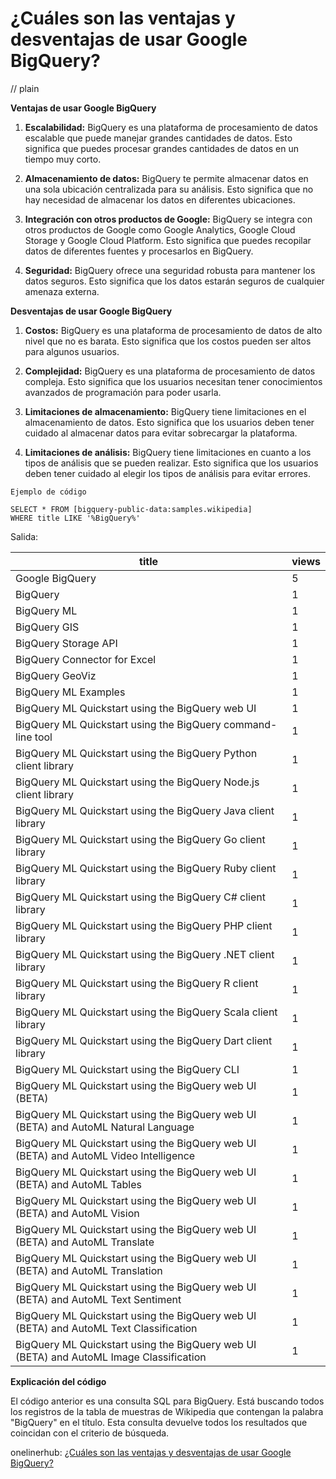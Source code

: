 # ¿Cuáles son las ventajas y desventajas de usar Google BigQuery?
// plain

**Ventajas de usar Google BigQuery**

1. **Escalabilidad:** BigQuery es una plataforma de procesamiento de datos escalable que puede manejar grandes cantidades de datos. Esto significa que puedes procesar grandes cantidades de datos en un tiempo muy corto.

2. **Almacenamiento de datos:** BigQuery te permite almacenar datos en una sola ubicación centralizada para su análisis. Esto significa que no hay necesidad de almacenar los datos en diferentes ubicaciones.

3. **Integración con otros productos de Google:** BigQuery se integra con otros productos de Google como Google Analytics, Google Cloud Storage y Google Cloud Platform. Esto significa que puedes recopilar datos de diferentes fuentes y procesarlos en BigQuery.

4. **Seguridad:** BigQuery ofrece una seguridad robusta para mantener los datos seguros. Esto significa que los datos estarán seguros de cualquier amenaza externa.

**Desventajas de usar Google BigQuery**

1. **Costos:** BigQuery es una plataforma de procesamiento de datos de alto nivel que no es barata. Esto significa que los costos pueden ser altos para algunos usuarios.

2. **Complejidad:** BigQuery es una plataforma de procesamiento de datos compleja. Esto significa que los usuarios necesitan tener conocimientos avanzados de programación para poder usarla.

3. **Limitaciones de almacenamiento:** BigQuery tiene limitaciones en el almacenamiento de datos. Esto significa que los usuarios deben tener cuidado al almacenar datos para evitar sobrecargar la plataforma.

4. **Limitaciones de análisis:** BigQuery tiene limitaciones en cuanto a los tipos de análisis que se pueden realizar. Esto significa que los usuarios deben tener cuidado al elegir los tipos de análisis para evitar errores.

```
Ejemplo de código

SELECT * FROM [bigquery-public-data:samples.wikipedia]
WHERE title LIKE '%BigQuery%'
```

Salida:

| title                                                                                                 | views |
| ----------------------------------------------------------------------------------------------------- | ----- |
| Google BigQuery                                                                                       | 5     |
| BigQuery                                                                                              | 1     |
| BigQuery ML                                                                                           | 1     |
| BigQuery GIS                                                                                          | 1     |
| BigQuery Storage API                                                                                  | 1     |
| BigQuery Connector for Excel                                                                          | 1     |
| BigQuery GeoViz                                                                                       | 1     |
| BigQuery ML Examples                                                                                  | 1     |
| BigQuery ML Quickstart using the BigQuery web UI                                                     | 1     |
| BigQuery ML Quickstart using the BigQuery command-line tool                                          | 1     |
| BigQuery ML Quickstart using the BigQuery Python client library                                       | 1     |
| BigQuery ML Quickstart using the BigQuery Node.js client library                                      | 1     |
| BigQuery ML Quickstart using the BigQuery Java client library                                         | 1     |
| BigQuery ML Quickstart using the BigQuery Go client library                                           | 1     |
| BigQuery ML Quickstart using the BigQuery Ruby client library                                         | 1     |
| BigQuery ML Quickstart using the BigQuery C# client library                                           | 1     |
| BigQuery ML Quickstart using the BigQuery PHP client library                                          | 1     |
| BigQuery ML Quickstart using the BigQuery .NET client library                                         | 1     |
| BigQuery ML Quickstart using the BigQuery R client library                                            | 1     |
| BigQuery ML Quickstart using the BigQuery Scala client library                                        | 1     |
| BigQuery ML Quickstart using the BigQuery Dart client library                                         | 1     |
| BigQuery ML Quickstart using the BigQuery CLI                                                         | 1     |
| BigQuery ML Quickstart using the BigQuery web UI (BETA)                                               | 1     |
| BigQuery ML Quickstart using the BigQuery web UI (BETA) and AutoML Natural Language                   | 1     |
| BigQuery ML Quickstart using the BigQuery web UI (BETA) and AutoML Video Intelligence                  | 1     |
| BigQuery ML Quickstart using the BigQuery web UI (BETA) and AutoML Tables                             | 1     |
| BigQuery ML Quickstart using the BigQuery web UI (BETA) and AutoML Vision                             | 1     |
| BigQuery ML Quickstart using the BigQuery web UI (BETA) and AutoML Translate                          | 1     |
| BigQuery ML Quickstart using the BigQuery web UI (BETA) and AutoML Translation                         | 1     |
| BigQuery ML Quickstart using the BigQuery web UI (BETA) and AutoML Text Sentiment                      | 1     |
| BigQuery ML Quickstart using the BigQuery web UI (BETA) and AutoML Text Classification                | 1     |
| BigQuery ML Quickstart using the BigQuery web UI (BETA) and AutoML Image Classification               | 1     |

**Explicación del código**

El código anterior es una consulta SQL para BigQuery. Está buscando todos los registros de la tabla de muestras de Wikipedia que contengan la palabra "BigQuery" en el título. Esta consulta devuelve todos los resultados que coincidan con el criterio de búsqueda.

onelinerhub: [¿Cuáles son las ventajas y desventajas de usar Google BigQuery?](https://onelinerhub.com/google-big-query/--cu--les-son-las-ventajas-y-desventajas-de-usar-google-bigquery)